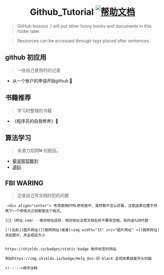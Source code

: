  <div align="center"> 
  
# Github_Tutorial [![帮助文档](https://img.shields.io/badge/Help_Doc-?logo=github&logoColor=whitesmoke-black)](https://docs.github.com/en/get-started)
<div align="left">
 
>GitHub lessons ,I will put other funny books and documents in this folder later.

>Resources can be accessed through tags placed after sentences.

## github 初应用 
>一些自己使用时的记录

- 从一个账户的申请开始github [📝](Introduction/1.How%20to%20sign%20up%20for%20a%20GitHub%20account.md)

## 书籍推荐
>学习时整理的书籍

- 《程序员的自我修养》📖
  
## 算法学习
> 来源力扣网[<img width="15" src="https://leetcode.cn/favicon.ico" alt="leetcode" >](https://leetcode.cn/)的题目。

- [斐波那契数列](./数据结构/1_斐波那契数列/README.md)
- [源码](./数据结构/NowCode)

## FBI WARING 
>记录自己写文档时犯的问题
```
 <div align="center"> 考虑使用HTML修改居中，虽然都不怎么好看，注意结束位置不然再下一个修改点之前都是这个格式。

[📝]（网址.com）- 绝对地址还好，相对地址注意文档名称不要有空格，有的话%20代替

[![名称](图片网址)](跳转网址)或者[<img width="15" src="图片网址" >](跳转网址) 添加图片，并且规定大小


https://shields.io/badges/static-badge 制作标签的网站 

例如https://img.shields.io/badge/Help_Doc-🐱-black 呈现效果就是开头的猫

<!-- -->用作注释
```
​​<!-- 📖 📘 📚 📝 📜 📌 🧠 💡 🤯 🎯 🧩 🔍 ⌨️ 💻 ⚙️ 🔧 🛠️ 📦 🐱 🐶 🍩 🎮 ✨ 🌟 ✅ 🏆 🚀 🌱 🎉
https://shields.io/badges/static-badge 制作标签网站-->

